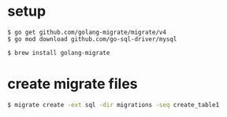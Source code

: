 # setup

```
$ go get github.com/golang-migrate/migrate/v4
$ go mod download github.com/go-sql-driver/mysql

$ brew install golang-migrate
```



# create migrate files

```bash
$ migrate create -ext sql -dir migrations -seq create_table1
```